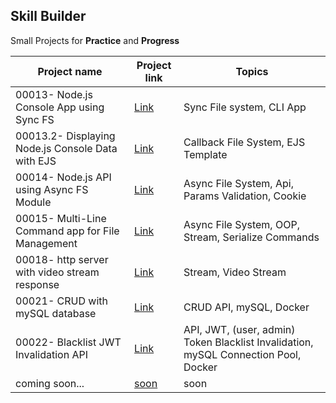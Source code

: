 ## **Skill Builder**

Small Projects for **Practice** and **Progress**

| Project name                                   | Project link                                                                                                                                                       | Topics                                                                              |
| ---------------------------------------------- | ------------------------------------------------------------------------------------------------------------------------------------------------------------------ | ----------------------------------------------------------------------------------- |
| 00013- Node.js Console App using Sync FS          | [Link](https://github.com/mAbdullah821/small-projects-to-understand-nodeJS/tree/master/00013-%20%5BProject%5D%20Node.js%20Console%20App%20using%20Sync%20FS)          | Sync File system, CLI App                                                           |
| 00013.2- Displaying Node.js Console Data with EJS | [Link](https://github.com/mAbdullah821/small-projects-to-understand-nodeJS/tree/master/00013.2-%20%5BProject%5D%20Displaying%20Node.js%20Console%20Data%20with%20EJS) | Callback File System, EJS Template                                                  |
| 00014- Node.js API using Async FS Module          | [Link](https://github.com/mAbdullah821/small-projects-to-understand-nodeJS/tree/master/00014-%20%5BProject%5D%20Node.js%20API%20using%20Async%20FS%20Module)          | Async File System, Api, Params Validation, Cookie                                   |
| 00015- Multi-Line Command app for File Management | [Link](https://github.com/mAbdullah821/small-projects-to-understand-nodeJS/tree/master/00015-%20%5BProject%5D%20Multi-Line%20Command%20app%20for%20File%20Management) | Async File System, OOP, Stream, Serialize Commands                                  |
| 00018- http server with video stream response     | [Link](https://github.com/mAbdullah821/small-projects-to-understand-nodeJS/tree/master/00018-%20%5BProject%5D%20http%20server%20with%20video%20stream%20response)     | Stream, Video Stream                                                                |
| 00021- CRUD with mySQL database                   | [Link](https://github.com/mAbdullah821/small-projects-to-understand-nodeJS/tree/master/00021-%20%5BProject%5D%20CRUD%20with%20mySQL%20database)                       | CRUD API, mySQL, Docker                                                             |
| 00022- Blacklist JWT Invalidation API             | [Link](https://github.com/mAbdullah821/small-projects-to-understand-nodeJS/tree/master/00022-%20%5BProject%5D%20Blacklist%20JWT%20Invalidation%20API)                 | API, JWT, (user, admin) Token Blacklist Invalidation, mySQL Connection Pool, Docker |
| coming soon...                                 | [soon]()                                                                                                                                                           | soon                                                                                |
